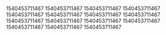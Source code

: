 1540453711467
1540453711467
1540453711467
1540453711467
1540453711467
1540453711467
1540453711467
1540453711467
1540453711467
1540453711467
1540453711467
1540453711467
1540453711467
1540453711467
1540453711467